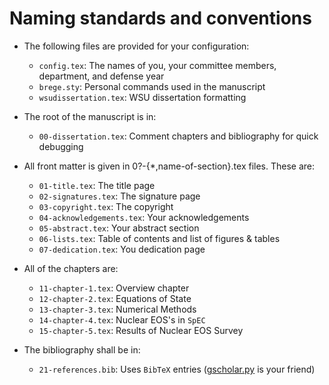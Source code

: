 # Naming standards and conventions

* The following files are provided for your configuration:

    - `config.tex`: The names of you, your committee members, department, and defense year
    - `brege.sty`: Personal commands used in the manuscript
    - `wsudissertation.tex`: WSU dissertation formatting

* The root of the manuscript is in:

    - `00-dissertation.tex`: Comment chapters and bibliography for quick debugging

* All front matter is given in 0?-{*,name-of-section}.tex files.  These are:

    - `01-title.tex`: The title page
    - `02-signatures.tex`: The signature page
    - `03-copyright.tex`: The copyright
    - `04-acknowledgements.tex`: Your acknowledgements
    - `05-abstract.tex`: Your abstract section
    - `06-lists.tex`: Table of contents and list of figures & tables
    - `07-dedication.tex`: You dedication page

* All of the chapters are:

    - `11-chapter-1.tex`: Overview chapter
    - `12-chapter-2.tex`: Equations of State
    - `13-chapter-3.tex`: Numerical Methods
    - `14-chapter-4.tex`: Nuclear EOS's in `SpEC`
    - `15-chapter-5.tex`: Results of Nuclear EOS Survey

* The bibliography shall be in:

    - `21-references.bib`: Uses `BibTeX` entries ([gscholar.py](https://github.com/venthur/gscholar) is your friend)
